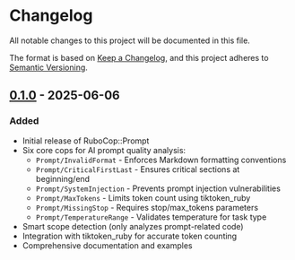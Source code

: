 # Changelog

All notable changes to this project will be documented in this file.

The format is based on [Keep a Changelog](https://keepachangelog.com/en/1.0.0/),
and this project adheres to [Semantic Versioning](https://semver.org/spec/v2.0.0.html).

## [0.1.0] - 2025-06-06

### Added
- Initial release of RuboCop::Prompt
- Six core cops for AI prompt quality analysis:
  - `Prompt/InvalidFormat` - Enforces Markdown formatting conventions
  - `Prompt/CriticalFirstLast` - Ensures critical sections at beginning/end
  - `Prompt/SystemInjection` - Prevents prompt injection vulnerabilities
  - `Prompt/MaxTokens` - Limits token count using tiktoken_ruby
  - `Prompt/MissingStop` - Requires stop/max_tokens parameters
  - `Prompt/TemperatureRange` - Validates temperature for task type
- Smart scope detection (only analyzes prompt-related code)
- Integration with tiktoken_ruby for accurate token counting
- Comprehensive documentation and examples

[0.1.0]: https://github.com/geeknees/rubocop-prompt/releases/tag/v0.1.0
